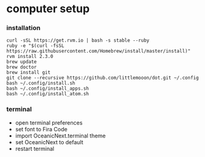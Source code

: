 # computer setup

### installation
```
curl -sSL https://get.rvm.io | bash -s stable --ruby
ruby -e "$(curl -fsSL https://raw.githubusercontent.com/Homebrew/install/master/install)"
rvm install 2.3.0
brew update
brew doctor
brew install git
git clone --recursive https://github.com/littlemooon/dot.git ~/.config
bash ~/.config/install.sh
bash ~/.config/install_apps.sh
bash ~/.config/install_atom.sh
```

### terminal
- open terminal preferences
- set font to Fira Code
- import OceanicNext.terminal theme
- set OceanicNext to default
- restart terminal
